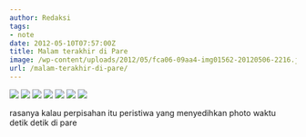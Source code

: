 ```yaml
---
author: Redaksi
tags:
- note
date: 2012-05-10T07:57:00Z
title: Malam terakhir di Pare
image: /wp-content/uploads/2012/05/fca06-09aa4-img01562-20120506-2216.jpg
url: /malam-terakhir-di-pare/
---
```


![](/wp-content/uploads/2012/05/0ad22-8f678-photo1273.jpg)
![](/wp-content/uploads/2012/05/5feb7-2174c-img01424-20120419-2051)
![](/wp-content/uploads/2012/05/7dd8e-5bc3a-img01537-20120506-2020.jpg)
![](/wp-content/uploads/2012/05/d52d1-0ed8a-img01590-20120506-2317.jpg)
![](/wp-content/uploads/2012/05/fc800-a62cc-img01347-20120413-0607.jpg)
![](/wp-content/uploads/2012/05/b8d78-16dde-img01285-20120410-2006)
![](/wp-content/uploads/2012/05/fca06-09aa4-img01562-20120506-2216.jpg)


rasanya kalau perpisahan itu peristiwa yang menyedihkan photo waktu detik detik di pare
